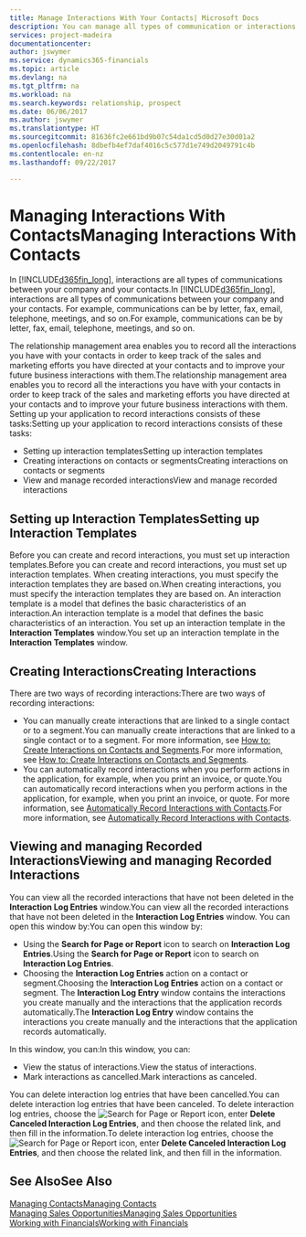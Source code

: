 ```yaml
---
title: Manage Interactions With Your Contacts| Microsoft Docs
description: You can manage all types of communication or interactions between your company and your contacts, for example, letters, phone calls, meetings, and so on.
services: project-madeira
documentationcenter: 
author: jswymer
ms.service: dynamics365-financials
ms.topic: article
ms.devlang: na
ms.tgt_pltfrm: na
ms.workload: na
ms.search.keywords: relationship, prospect
ms.date: 06/06/2017
ms.author: jswymer
ms.translationtype: HT
ms.sourcegitcommit: 81636fc2e661bd9b07c54da1cd5d0d27e30d01a2
ms.openlocfilehash: 8dbefb4ef7daf4016c5c577d1e749d2049791c4b
ms.contentlocale: en-nz
ms.lasthandoff: 09/22/2017

---
```

# <a name="managing-interactions-with-contacts"></a><span data-ttu-id="88b89-103">Managing Interactions With Contacts</span><span class="sxs-lookup"><span data-stu-id="88b89-103">Managing Interactions With Contacts</span></span>
<span data-ttu-id="88b89-104">In [!INCLUDE[d365fin_long](includes/d365fin_long_md.md)], interactions are all types of communications between your company and your contacts.</span><span class="sxs-lookup"><span data-stu-id="88b89-104">In [!INCLUDE[d365fin_long](includes/d365fin_long_md.md)], interactions are all types of communications between your company and your contacts.</span></span> <span data-ttu-id="88b89-105">For example, communications can be by letter, fax, email, telephone, meetings, and so on.</span><span class="sxs-lookup"><span data-stu-id="88b89-105">For example, communications can be by letter, fax, email, telephone, meetings, and so on.</span></span>

<span data-ttu-id="88b89-106">The relationship management area enables you to record all the interactions you have with your contacts in order to keep track of the sales and marketing efforts you have directed at your contacts and to improve your future business interactions with them.</span><span class="sxs-lookup"><span data-stu-id="88b89-106">The relationship management area enables you to record all the interactions you have with your contacts in order to keep track of the sales and marketing efforts you have directed at your contacts and to improve your future business interactions with them.</span></span> <span data-ttu-id="88b89-107">Setting up your application to record interactions consists of these tasks:</span><span class="sxs-lookup"><span data-stu-id="88b89-107">Setting up your application to record interactions consists of these tasks:</span></span>

* <span data-ttu-id="88b89-108">Setting up interaction templates</span><span class="sxs-lookup"><span data-stu-id="88b89-108">Setting up interaction templates</span></span>  
* <span data-ttu-id="88b89-109">Creating interactions on contacts or segments</span><span class="sxs-lookup"><span data-stu-id="88b89-109">Creating interactions on contacts or segments</span></span>  
* <span data-ttu-id="88b89-110">View and manage recorded interactions</span><span class="sxs-lookup"><span data-stu-id="88b89-110">View and manage recorded interactions</span></span>  

##  <a name="setting-up-interaction-templates"></a><span data-ttu-id="88b89-111">Setting up Interaction Templates</span><span class="sxs-lookup"><span data-stu-id="88b89-111">Setting up Interaction Templates</span></span>
<span data-ttu-id="88b89-112">Before you can create and record interactions, you must set up interaction templates.</span><span class="sxs-lookup"><span data-stu-id="88b89-112">Before you can create and record interactions, you must set up interaction templates.</span></span> <span data-ttu-id="88b89-113">When creating interactions, you must specify the interaction templates they are based on.</span><span class="sxs-lookup"><span data-stu-id="88b89-113">When creating interactions, you must specify the interaction templates they are based on.</span></span> <span data-ttu-id="88b89-114">An interaction template is a model that defines the basic characteristics of an interaction.</span><span class="sxs-lookup"><span data-stu-id="88b89-114">An interaction template is a model that defines the basic characteristics of an interaction.</span></span>
<span data-ttu-id="88b89-115">You set up an interaction template in the **Interaction Templates** window.</span><span class="sxs-lookup"><span data-stu-id="88b89-115">You set up an interaction template in the **Interaction Templates** window.</span></span>  

## <a name="creating-interactions"></a><span data-ttu-id="88b89-116">Creating Interactions</span><span class="sxs-lookup"><span data-stu-id="88b89-116">Creating Interactions</span></span>
<span data-ttu-id="88b89-117">There are two ways of recording interactions:</span><span class="sxs-lookup"><span data-stu-id="88b89-117">There are two ways of recording interactions:</span></span>

* <span data-ttu-id="88b89-118">You can manually create interactions that are linked to a single contact or to a segment.</span><span class="sxs-lookup"><span data-stu-id="88b89-118">You can manually create interactions that are linked to a single contact or to a segment.</span></span> <span data-ttu-id="88b89-119">For more information, see [How to: Create Interactions on Contacts and Segments](marketing-how-create-interactions.md).</span><span class="sxs-lookup"><span data-stu-id="88b89-119">For more information, see [How to: Create Interactions on Contacts and Segments](marketing-how-create-interactions.md).</span></span>  
* <span data-ttu-id="88b89-120">You can automatically record interactions when you perform actions in the application, for example, when you print an invoice, or quote.</span><span class="sxs-lookup"><span data-stu-id="88b89-120">You can automatically record interactions when you perform actions in the application, for example, when you print an invoice, or quote.</span></span> <span data-ttu-id="88b89-121">For more information, see [Automatically Record Interactions with Contacts](marketing-auto-record-interactions.md).</span><span class="sxs-lookup"><span data-stu-id="88b89-121">For more information, see [Automatically Record Interactions with Contacts](marketing-auto-record-interactions.md).</span></span>

## <a name="viewing-and-managing-recorded-interactions"></a><span data-ttu-id="88b89-122">Viewing and managing Recorded Interactions</span><span class="sxs-lookup"><span data-stu-id="88b89-122">Viewing and managing Recorded Interactions</span></span>
<span data-ttu-id="88b89-123">You can view all the recorded interactions that have not been deleted in the **Interaction Log Entries** window.</span><span class="sxs-lookup"><span data-stu-id="88b89-123">You can view all the recorded interactions that have not been deleted in the **Interaction Log Entries** window.</span></span> <span data-ttu-id="88b89-124">You can open this window by:</span><span class="sxs-lookup"><span data-stu-id="88b89-124">You can open this window by:</span></span>

* <span data-ttu-id="88b89-125">Using the **Search for Page or Report** icon to search on **Interaction Log Entries**.</span><span class="sxs-lookup"><span data-stu-id="88b89-125">Using the **Search for Page or Report** icon to search on **Interaction Log Entries**.</span></span>
* <span data-ttu-id="88b89-126">Choosing the **Interaction Log Entries** action on a contact or segment.</span><span class="sxs-lookup"><span data-stu-id="88b89-126">Choosing the **Interaction Log Entries** action on a contact or segment.</span></span>
  <span data-ttu-id="88b89-127">The **Interaction Log Entry** window contains the interactions you create manually and the interactions that the application records automatically.</span><span class="sxs-lookup"><span data-stu-id="88b89-127">The **Interaction Log Entry** window contains the interactions you create manually and the interactions that the application records automatically.</span></span>

<span data-ttu-id="88b89-128">In this window, you can:</span><span class="sxs-lookup"><span data-stu-id="88b89-128">In this window, you can:</span></span>

* <span data-ttu-id="88b89-129">View the status of interactions.</span><span class="sxs-lookup"><span data-stu-id="88b89-129">View the status of interactions.</span></span>
* <span data-ttu-id="88b89-130">Mark interactions as cancelled.</span><span class="sxs-lookup"><span data-stu-id="88b89-130">Mark interactions as canceled.</span></span>

<span data-ttu-id="88b89-131">You can delete interaction log entries that have been cancelled.</span><span class="sxs-lookup"><span data-stu-id="88b89-131">You can delete interaction log entries that have been canceled.</span></span> <span data-ttu-id="88b89-132">To delete interaction log entries, choose the ![Search for Page or Report](media/ui-search/search_small.png "Search for Page or Report icon") icon, enter **Delete Canceled Interaction Log Entries**, and then choose the related link, and then fill in the information.</span><span class="sxs-lookup"><span data-stu-id="88b89-132">To delete interaction log entries, choose the ![Search for Page or Report](media/ui-search/search_small.png "Search for Page or Report icon") icon, enter **Delete Canceled Interaction Log Entries**, and then choose the related link, and then fill in the information.</span></span>

## <a name="see-also"></a><span data-ttu-id="88b89-133">See Also</span><span class="sxs-lookup"><span data-stu-id="88b89-133">See Also</span></span>
[<span data-ttu-id="88b89-134">Managing Contacts</span><span class="sxs-lookup"><span data-stu-id="88b89-134">Managing Contacts</span></span>](marketing-contacts.md)  
[<span data-ttu-id="88b89-135">Managing Sales Opportunities</span><span class="sxs-lookup"><span data-stu-id="88b89-135">Managing Sales Opportunities</span></span>](marketing-manage-sales-opportunities.md)  
[<span data-ttu-id="88b89-136">Working with Financials</span><span class="sxs-lookup"><span data-stu-id="88b89-136">Working with Financials</span></span>](ui-work-product.md)  

